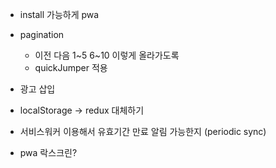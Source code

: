 - install 가능하게 pwa
- pagination

  - 이전 다음 1~5 6~10 이렇게 올라가도록
  - quickJumper 적용

- 광고 삽입

- localStorage -> redux 대체하기

- 서비스워커 이용해서 유효기간 만료 알림 가능한지 (periodic sync)
- pwa 락스크린?
